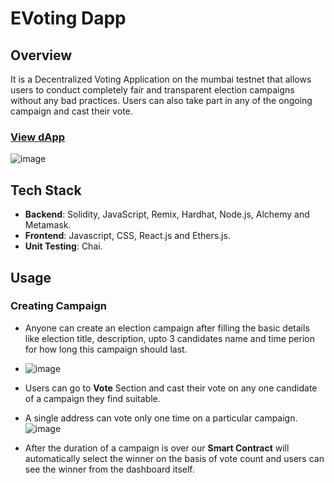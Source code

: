 # EVoting Dapp

## Overview

It is a Decentralized Voting Application on the mumbai testnet that allows users to conduct completely fair and transparent election campaigns without any bad practices. 
Users can also take part in any of the ongoing campaign and cast their vote. 

### [View dApp](https://evotingdapp.netlify.app/)


![image](https://github.com/varunsh20/EVOTING_DAPP/assets/62187533/2e08bcf6-bf68-4a36-b921-ee556fd354f9)

## Tech Stack

- **Backend**: Solidity, JavaScript, Remix, Hardhat, Node.js, Alchemy and Metamask.
- **Frontend**: Javascript, CSS, React.js and Ethers.js.
- **Unit Testing**: Chai.

## Usage
### Creating Campaign
 - Anyone can create an election campaign after filling the basic details like election title, description, upto 3 candidates name and time perion for how long this campaign should last.
 - ![image](https://github.com/varunsh20/EVOTING_DAPP/assets/62187533/402fb006-a084-4a57-9a42-d35c7ef5ab25)
 - Users can go to **Vote** Section and cast their vote on any one candidate of a campaign they find suitable.
 - A single address can vote only one time on a particular campaign.
   ![image](https://github.com/varunsh20/EVOTING_DAPP/assets/62187533/76b1a475-d2bb-4388-aba2-951905711a76)

- After the duration of a campaign is over our **Smart Contract** will automatically select the winner on the basis of vote count and users can see the winner from the dashboard itself.



